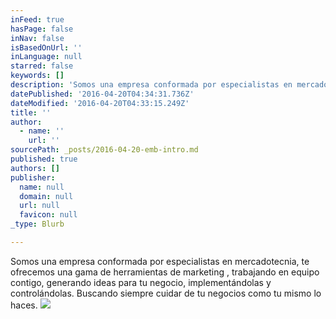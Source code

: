 ```yaml
---
inFeed: true
hasPage: false
inNav: false
isBasedOnUrl: ''
inLanguage: null
starred: false
keywords: []
description: 'Somos una empresa conformada por especialistas en mercadotecnia, te ofrecemos una gama de herramientas de marketing , trabajando en equipo contigo, generando ideas para tu negocio, implementándolas y controlándolas. Buscando siempre cuidar de tu negocios como tu mismo lo haces. '
datePublished: '2016-04-20T04:34:31.736Z'
dateModified: '2016-04-20T04:33:15.249Z'
title: ''
author:
  - name: ''
    url: ''
sourcePath: _posts/2016-04-20-emb-intro.md
published: true
authors: []
publisher:
  name: null
  domain: null
  url: null
  favicon: null
_type: Blurb

---
```

Somos una empresa conformada por especialistas en mercadotecnia, te ofrecemos una gama de herramientas de marketing , trabajando en equipo contigo, generando ideas para tu negocio, implementándolas y controlándolas. Buscando siempre cuidar de tu negocios como tu mismo lo haces. ![](https://the-grid-user-content.s3-us-west-2.amazonaws.com/ed3578c6-b35d-43ef-8098-3483668ded81.jpg)